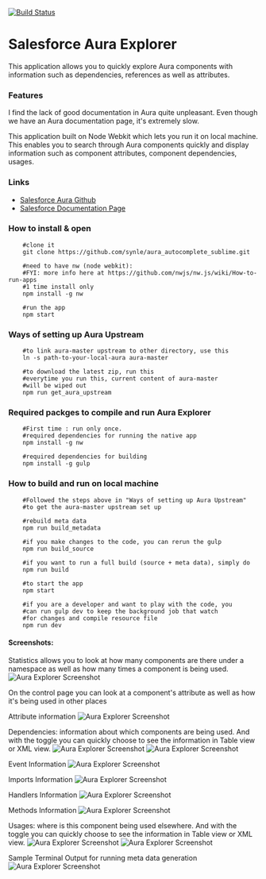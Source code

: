 [![Build Status](https://travis-ci.org/synle/aura_autocomplete_sublime.svg?branch=master)](https://travis-ci.org/synle/aura_autocomplete_sublime)

# Salesforce Aura Explorer
This application allows you to quickly explore Aura components with information such as dependencies, references as well as attributes.


### Features
I find the lack of good documentation in Aura quite unpleasant. Even though we have an Aura documentation page, it's extremely slow.

This application built on Node Webkit which lets you run it on local machine. This enables you to search through Aura components quickly and display information such as component attributes, component dependencies, usages.


### Links
+ [Salesforce Aura Github](https://github.com/forcedotcom/aura)
+ [Salesforce Documentation Page](http://demo.auraframework.org/auradocs#reference)


### How to install & open
```
	#clone it
	git clone https://github.com/synle/aura_autocomplete_sublime.git

	#need to have nw (node webkit):
	#FYI: more info here at https://github.com/nwjs/nw.js/wiki/How-to-run-apps
	#1 time install only
	npm install -g nw

	#run the app
	npm start
```


### Ways of setting up Aura Upstream
```
	#to link aura-master upstream to other directory, use this
	ln -s path-to-your-local-aura aura-master

	#to download the latest zip, run this
	#everytime you run this, current content of aura-master 
	#will be wiped out
	npm run get_aura_upstream
```


### Required packges to compile and run Aura Explorer
```
	#First time : run only once.
	#required dependencies for running the native app
	npm install -g nw

	#required dependencies for building
	npm install -g gulp
```


### How to build and run on local machine
```
	#Followed the steps above in "Ways of setting up Aura Upstream"
	#to get the aura-master upstream set up

	#rebuild meta data
	npm run build_metadata

	#if you make changes to the code, you can rerun the gulp
	npm run build_source

	#if you want to run a full build (source + meta data), simply do
	npm run build

	#to start the app
	npm start

	#if you are a developer and want to play with the code, you
	#can run gulp dev to keep the background job that watch
	#for changes and compile resource file
	npm run dev
```




#### Screenshots:
Statistics allows you to look at how many components are there under a namespace as well as how many times a component is being used.
![Aura Explorer Screenshot](images/1.jpg)




On the control page you can look at a component's attribute as well as how it's being used in other places

Attribute information
![Aura Explorer Screenshot](images/2.1.jpg)

Dependencies: information about which components are being used. And with the toggle you can quickly choose to see the information in Table view or XML view.
![Aura Explorer Screenshot](images/2.2.jpg)
![Aura Explorer Screenshot](images/2.3.jpg)

Event Information
![Aura Explorer Screenshot](images/2.4.jpg)

Imports Information
![Aura Explorer Screenshot](images/2.5.jpg)

Handlers Information
![Aura Explorer Screenshot](images/2.6.jpg)

Methods Information
![Aura Explorer Screenshot](images/2.7.jpg)

Usages: where is this component being used elsewhere. And with the toggle you can quickly choose to see the information in Table view or XML view.
![Aura Explorer Screenshot](images/2.8.jpg)
![Aura Explorer Screenshot](images/2.9.jpg)



Sample Terminal Output for running meta data generation
![Aura Explorer Screenshot](images/3.jpg)